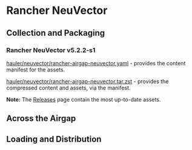 # Rancher NeuVector

## Collection and Packaging

### Rancher NeuVector v5.2.2-s1

[hauler/neuvector/rancher-airgap-neuvector.yaml](https://rancher-airgap.s3.amazonaws.com/v1.5.2/hauler/neuvector/rancher-airgap-neuvector.yaml) - provides the content manifest for the assets.

[hauler/neuvector/rancher-airgap-neuvector.tar.zst](https://rancher-airgap.s3.amazonaws.com/v1.5.2/hauler/neuvector/rancher-airgap-neuvector.tar.zst) - provides the compressed content and assets, via the manifest.

**Note:** The [Releases](https://github.com/zackbradys/rancher-airgap/releases) page contain the most up-to-date assets.

## Across the Airgap

## Loading and Distribution